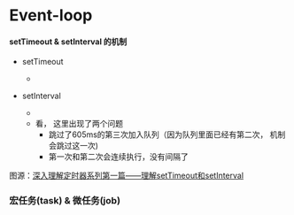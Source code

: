 # Event-loop



####  setTimeout & setInterval 的机制

- setTimeout
    - <img src="https://images2015.cnblogs.com/blog/740839/201608/740839-20160815202409890-566459084.jpg" alt="">

- setInterval
    - <img src="https://images2015.cnblogs.com/blog/740839/201608/740839-20160815211436000-1289002683.jpg" alt="">
    - 看， 这里出现了两个问题
        - 跳过了605ms的第三次加入队列（因为队列里面已经有第二次， 机制会跳过这一次)
        - 第一次和第二次会连续执行，没有间隔了

图源：[深入理解定时器系列第一篇——理解setTimeout和setInterval](http://www.cnblogs.com/xiaohuochai/p/5773183.html)


### 宏任务(task) &  微任务(job)
